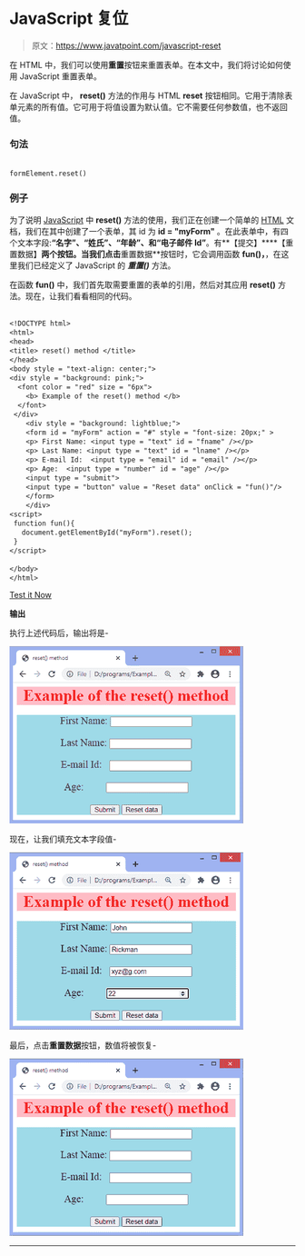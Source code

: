 # JavaScript 复位

> 原文：<https://www.javatpoint.com/javascript-reset>

在 HTML 中，我们可以使用**重置**按钮来重置表单。在本文中，我们将讨论如何使用 JavaScript 重置表单。

在 JavaScript 中， **reset()** 方法的作用与 HTML **reset** 按钮相同。它用于清除表单元素的所有值。它可用于将值设置为默认值。它不需要任何参数值，也不返回值。

### 句法

```

formElement.reset()

```

### 例子

为了说明 [JavaScript](https://www.javatpoint.com/javascript-tutorial) 中 **reset()** 方法的使用，我们正在创建一个简单的 [HTML](https://www.javatpoint.com/html-tutorial) 文档，我们在其中创建了一个表单，其 id 为 **id = "myForm"** 。在此表单中，有四个文本字段:**“名字”、“姓氏”、“年龄”、**和**“电子邮件 Id”**。有**【提交】****【重置数据】**两个按钮。当我们点击**重置数据**按钮时，它会调用函数 **fun()，**，在这里我们已经定义了 JavaScript 的 ***重置()*** 方法。

在函数 **fun()** 中，我们首先取需要重置的表单的引用，然后对其应用 **reset()** 方法。现在，让我们看看相同的代码。

```

<!DOCTYPE html> 
<html>
<head> 
<title> reset() method </title>
</head>
<body style = "text-align: center;">
<div style = "background: pink;">
  <font color = "red" size = "6px">
	<b> Example of the reset() method </b>
  </font>
 </div>
    <div style = "background: lightblue;">
	<form id = "myForm" action = "#" style = "font-size: 20px;" >
	<p> First Name: <input type = "text" id = "fname" /></p>
	<p> Last Name: <input type = "text" id = "lname" /></p>
	<p> E-mail Id:  <input type = "email" id = "email" /></p>
	<p> Age:  <input type = "number" id = "age" /></p>
	<input type = "submit">
	<input type = "button" value = "Reset data" onClick = "fun()"/>
	</form>
    </div>
<script>
 function fun(){
   document.getElementById("myForm").reset();
 } 
</script>

</body>
</html>

```

[Test it Now](https://www.javatpoint.com/oprweb/test.jsp?filename=javascript-reset1)

**输出**

执行上述代码后，输出将是-

![JavaScript reset](img/c78daaa0c13ba6f92f1b4a7c0e307680.png)

现在，让我们填充文本字段值-

![JavaScript reset](img/b00a4bd6a2acf2d193bbbdf2a017bad5.png)

最后，点击**重置数据**按钮，数值将被恢复-

![JavaScript reset](img/f2c910f05b7f713cca7a400070ec683f.png)

* * *